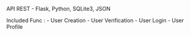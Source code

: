 API REST - Flask, Python, SQLite3, JSON

Included Func :
    - User Creation
    - User Verification
    - User Login
    - User Profile
